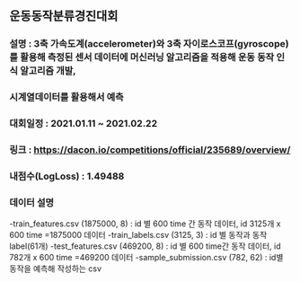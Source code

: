 ## 운동동작분류경진대회
### 설명 : 3축 가속도계(accelerometer)와 3축 자이로스코프(gyroscope)를 활용해 측정된 센서 데이터에 머신러닝 알고리즘을 적용해 운동 동작 인식 알고리즘 개발, 
### 시계열데이터를 활용해서 예측
### 대회일정 : 2021.01.11 ~ 2021.02.22
### 링크 : https://dacon.io/competitions/official/235689/overview/
### 내점수(LogLoss) : 1.49488
### 데이터 설명
-train_features.csv (1875000, 8) : id 별 600 time 간 동작 데이터,  id 3125개 x 600 time =1875000 데이터
-train_labels.csv (3125, 3) : id 별 동작과 동작 label(61개)
-test_features.csv (469200, 8) : id 별 600 time간 동작 데이터, id 782개 x 600 time =469200 데이터
-sample_submission.csv (782, 62) : id별 동작을 예측해 작성하는 csv
